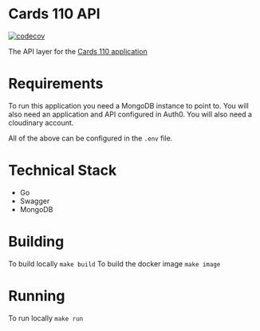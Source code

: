 # Cards 110 API
[![codecov](https://codecov.io/gh/daithihearn/cards-110-api-go/graph/badge.svg?token=OlyCq0RvGe)](https://codecov.io/gh/daithihearn/cards-110-api-go)

The API layer for the [Cards 110 application](https://github.com/daithihearn/cards-110)

# Requirements
To run this application you need a MongoDB instance to point to.
You will also need an application and API configured in Auth0.
You will also need a cloudinary account.

All of the above can be configured in the `.env` file.

# Technical Stack
- Go
- Swagger
- MongoDB

# Building
To build locally `make build`
To build the docker image `make image`

# Running
To run locally `make run`
